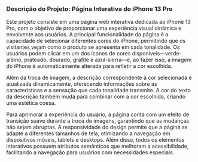 ### Descrição do Projeto: Página Interativa do iPhone 13 Pro
Este projeto consiste em uma página web interativa dedicada ao iPhone 13 Pro, com o objetivo de proporcionar uma experiência visual dinâmica e envolvente aos usuários. A principal funcionalidade da página é a capacidade de selecionar diferentes cores do iPhone, permitindo que os visitantes vejam como o produto se apresenta em cada tonalidade. Os usuários podem clicar em um dos ícones de cores disponíveis—verde-albino, prateado, dourado, grafite e azul-sierra—e, ao fazer isso, a imagem do iPhone é automaticamente alterada para refletir a cor escolhida.

Além da troca de imagem, a descrição correspondente à cor selecionada é atualizada dinamicamente, oferecendo informações sobre as características e a sensação que cada tonalidade transmite. A cor do texto da descrição também muda para combinar com a cor escolhida, criando uma estética coesa.

Para aprimorar a experiência do usuário, a página conta com um efeito de transição suave durante a troca de imagens, garantindo que as mudanças não sejam abruptas. A responsividade do design permite que a página se adapte a diferentes tamanhos de tela, otimizando a navegação em dispositivos móveis, tablets e desktops. Além disso, todos os elementos interativos possuem atributos semânticos que melhoram a acessibilidade, facilitando a navegação para usuários com necessidades especiais.
